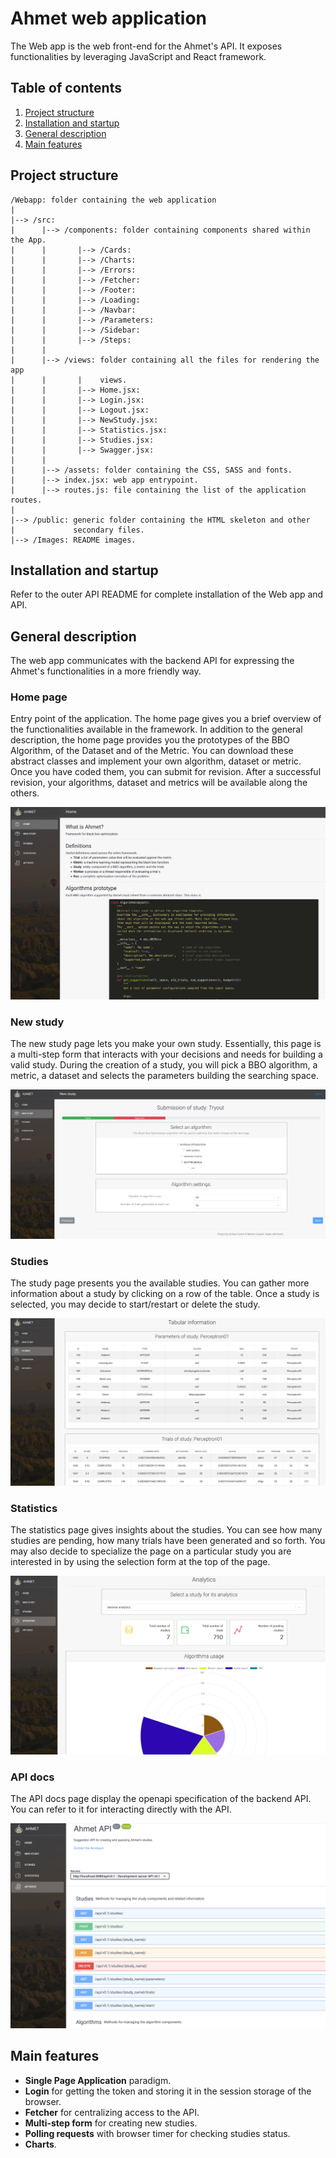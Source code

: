 # Ahmet web application

The Web app is the web front-end for the Ahmet's API. It exposes
functionalities by leveraging JavaScript and React framework.


## Table of contents

1. [Project structure](#project-structure)
2. [Installation and startup](#installation-and-startup)
3. [General description](#general-description)
4. [Main features](#main-features)


## Project structure

    /Webapp: folder containing the web application
    |     
    |--> /src:
    |      |--> /components: folder containing components shared within the App.
    |      |       |--> /Cards:
    |      |       |--> /Charts:
    |      |       |--> /Errors:
    |      |       |--> /Fetcher:
    |      |       |--> /Footer:
    |      |       |--> /Loading:
    |      |       |--> /Navbar:        
    |      |       |--> /Parameters: 
    |      |       |--> /Sidebar:
    |      |       |--> /Steps:     
    |      |
    |      |--> /views: folder containing all the files for rendering the app
    |      |       |    views.
    |      |       |--> Home.jsx:
    |      |       |--> Login.jsx:
    |      |       |--> Logout.jsx:
    |      |       |--> NewStudy.jsx:
    |      |       |--> Statistics.jsx:
    |      |       |--> Studies.jsx:
    |      |       |--> Swagger.jsx:    
    |      |
    |      |--> /assets: folder containing the CSS, SASS and fonts.
    |      |--> index.jsx: web app entrypoint.
    |      |--> routes.js: file containing the list of the application routes.
    |
    |--> /public: generic folder containing the HTML skeleton and other
    |             secondary files.
    |--> /Images: README images.



## Installation and startup

Refer to the outer API README for complete installation of the Web app and
API.


## General description

The web app communicates with the backend API for expressing the Ahmet's
functionalities in a more friendly way.

### Home page

Entry point of the application. The home page gives you a brief overview of
the functionalities available in the framework. In addition to the general
description, the home page provides you the prototypes of the BBO Algorithm,
of the Dataset and of the Metric. You can download these abstract classes
and implement your own algorithm, dataset or metric. Once you have coded them, 
you can submit for revision. After a successful revision, your
algorithms, dataset and metrics will be available along the others.
 
![Home](Images/Home.png?raw=true "Home page")

### New study

The new study page lets you make your own study. Essentially, this page is a
multi-step form that interacts with your decisions and needs for building a
valid study. During the creation of a study, you will pick a BBO algorithm, 
a metric, a dataset and selects the parameters building the searching space. 
  
![Home](Images/NewStudy.png?raw=true "New study")

### Studies

The study page presents you the available studies. You can gather more
information about a study by clicking on a row of the table. Once a study is
 selected, you may decide to start/restart or delete the study. 

![Home](Images/Tables.png?raw=true "Studies")

### Statistics

The statistics page gives insights about the studies. You can see how many
studies are pending, how many trials have been generated and so forth. You
may also decide to specialize the page on a particular study you are
interested in by using the selection form at the top of the page.

![Home](Images/Statistics.png?raw=true "Statistics")


### API docs

The API docs page display the openapi specification of the backend API.
You can refer to it for interacting directly with the API. 

![Home](Images/OpenAPI.png?raw=true "API docs")


## Main features

- **Single Page Application** paradigm.
- **Login** for getting the token and storing it in the session storage of
 the browser.
- **Fetcher** for centralizing access to the API.
- **Multi-step form** for creating new studies.
- **Polling requests** with browser timer for checking studies status.
- **Charts**.
